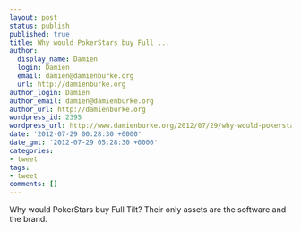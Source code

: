 ```yaml
---
layout: post
status: publish
published: true
title: Why would PokerStars buy Full ...
author:
  display_name: Damien
  login: Damien
  email: damien@damienburke.org
  url: http://damienburke.org
author_login: Damien
author_email: damien@damienburke.org
author_url: http://damienburke.org
wordpress_id: 2395
wordpress_url: http://www.damienburke.org/2012/07/29/why-would-pokerstars-buy-full/
date: '2012-07-29 00:28:30 +0000'
date_gmt: '2012-07-29 05:28:30 +0000'
categories:
- tweet
tags:
- tweet
comments: []
---
```

<p>Why would PokerStars buy Full Tilt? Their only assets are the software and the brand.</p>

